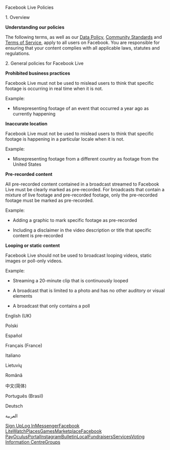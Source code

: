 Facebook Live Policies

1\. Overview

**Understanding our policies**

The following terms, as well as our [Data Policy](https://www.facebook.com/about/privacy/), [Community Standards](https://www.facebook.com/communitystandards/) and [Terms of Service](https://www.facebook.com/legal/terms), apply to all users on Facebook. You are responsible for ensuring that your content complies with all applicable laws, statutes and regulations.

2\. General policies for Facebook Live

**Prohibited business practices**

Facebook Live must not be used to mislead users to think that specific footage is occurring in real time when it is not.

Example:

*   Misrepresenting footage of an event that occurred a year ago as currently happening

**Inaccurate location**

Facebook Live must not be used to mislead users to think that specific footage is happening in a particular locale when it is not.

Example:

*   Misrepresenting footage from a different country as footage from the United States

**Pre-recorded content**

All pre-recorded content contained in a broadcast streamed to Facebook Live must be clearly marked as pre-recorded. For broadcasts that contain a mixture of live footage and pre-recorded footage, only the pre-recorded footage must be marked as pre-recorded.

Example:

*   Adding a graphic to mark specific footage as pre-recorded

*   Including a disclaimer in the video description or title that specific content is pre-recorded

**Looping or static content**

Facebook Live should not be used to broadcast looping videos, static images or poll-only videos.

Example:

*   Streaming a 20-minute clip that is continuously looped

*   A broadcast that is limited to a photo and has no other auditory or visual elements

*   A broadcast that only contains a poll

English (UK)

Polski

Español

Français (France)

Italiano

Lietuvių

Română

中文(简体)

Português (Brasil)

Deutsch

العربية

[Sign Up](https://www.facebook.com/reg/)[Log In](https://www.facebook.com/login/)[Messenger](https://l.facebook.com/l.php?u=https%3A%2F%2Fmessenger.com%2F&h=AT3D9V4fISdI0D2Txe9iopb8wuuiFwrkFVdfXULM_QMXvLGLt7Xpn5aHASRJTy8nO0fBOY0IKKnJoviPWdq6w6-QYE311glIsoU2ZACqw06PT7qptMewlMWQqFIuL0_4e8lCGV1nGodypFC3vvsMc311g9TFwLfsVQ9dMQ)[Facebook Lite](https://www.facebook.com/lite/)[Watch](https://en-gb.facebook.com/watch/)[Places](https://www.facebook.com/places/)[Games](https://www.facebook.com/games/)[Marketplace](https://www.facebook.com/marketplace/)[Facebook Pay](https://pay.facebook.com/)[Oculus](https://l.facebook.com/l.php?u=https%3A%2F%2Fwww.oculus.com%2F&h=AT3D9V4fISdI0D2Txe9iopb8wuuiFwrkFVdfXULM_QMXvLGLt7Xpn5aHASRJTy8nO0fBOY0IKKnJoviPWdq6w6-QYE311glIsoU2ZACqw06PT7qptMewlMWQqFIuL0_4e8lCGV1nGodypFC3vvsMc311g9TFwLfsVQ9dMQ)[Portal](https://portal.facebook.com/)[Instagram](https://l.facebook.com/l.php?u=https%3A%2F%2Fwww.instagram.com%2F&h=AT3D9V4fISdI0D2Txe9iopb8wuuiFwrkFVdfXULM_QMXvLGLt7Xpn5aHASRJTy8nO0fBOY0IKKnJoviPWdq6w6-QYE311glIsoU2ZACqw06PT7qptMewlMWQqFIuL0_4e8lCGV1nGodypFC3vvsMc311g9TFwLfsVQ9dMQ)[Bulletin](https://www.bulletin.com/)[Local](https://www.facebook.com/local/lists/245019872666104/)[Fundraisers](https://www.facebook.com/fundraisers/)[Services](https://www.facebook.com/biz/directory/)[Voting Information Centre](https://www.facebook.com/votinginformationcenter/?entry_point=c2l0ZQ%3D%3D)[Groups](https://www.facebook.com/groups/explore/)